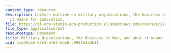 ```yaml
---
content_type: resource
description: Lecture outline on military organizations, the business of war, and what
  it means for innovation.
file: https://ol-ocw-studio-app-production.s3.amazonaws.com/courses/17-484-comparative-grand-strategy-and-military-doctrine-fall-2004/1ce39cb367c5bf62bbe0c9857d4a3b1f_milorg_and_war.pdf
file_type: application/pdf
resourcetype: Document
title: Military Organizations, the Business of War, and what it means for Innovation
uid: 1ce39cb3-67c5-bf62-bbe0-c9857d4a3b1f
---
```

